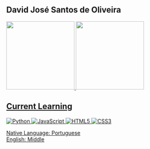 <h2 align="left">David José Santos de Oliveira</h2>

<div>
<a href="https://github.com/davidsants04">
<img loading="lazy" height="180em" src="https://github-readme-stats.vercel.app/api/top-langs/?username=davidsants04&layout=compact&langs_count=7&theme=dracula"/>
<img loading="lazy" height="180em" src="https://github-readme-stats.vercel.app/api?username=davidsants04&show_icons=true&theme=dracula&include_all_commits=true&count_private=true"/>
</div>

## Current Learning

![Python](https://img.shields.io/badge/Python-3776AB?style=for-the-badge&logo=python&logoColor=white)
![JavaScript](https://img.shields.io/badge/JavaScript-F7DF1E?style=for-the-badge&logo=javascript&logoColor=black)
![HTML5](https://img.shields.io/badge/HTML5-E34F26?style=for-the-badge&logo=html5&logoColor=white)
![CSS3](https://img.shields.io/badge/CSS3-1572B6?style=for-the-badge&logo=css3&logoColor=white)

Native Language: Portuguese <br>
English: Middle
